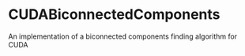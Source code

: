 # CUDABiconnectedComponents
An implementation of a biconnected components finding algorithm for CUDA
